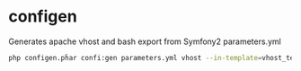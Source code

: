 # configen
Generates apache vhost and bash export from Symfony2 parameters.yml

```bash
php configen.pĥar confi:gen parameters.yml vhost --in-template=vhost_template.txt
```
